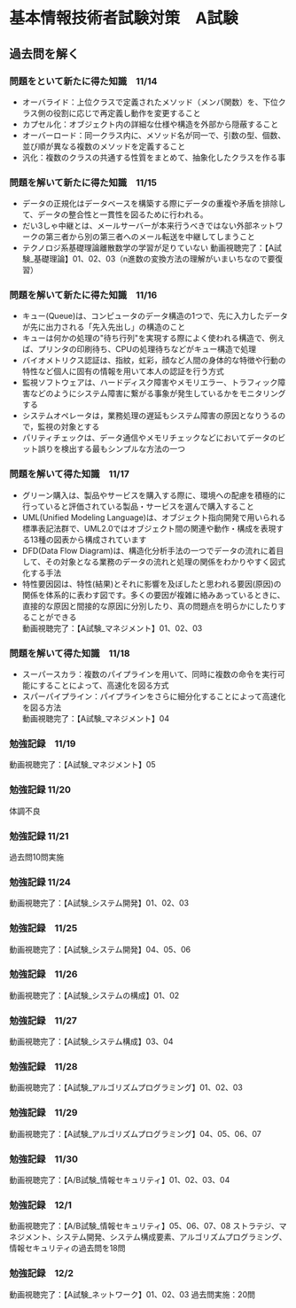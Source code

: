 # 基本情報技術者試験対策　A試験

## 過去問を解く
### 問題をといて新たに得た知識　11/14
- オーバライド：上位クラスで定義されたメソッド（メンパ関数）を、下位クラス側の役割に応じで再定義し動作を変更すること
- カプセル化：オブジェクト内の詳細な仕様や構造を外部から隠蔽すること
- オーバーロード：同一クラス内に、メソッド名が同一で、引数の型、個数、並び順が異なる複数のメソッドを定義すること
- 汎化：複数のクラスの共通する性質をまとめて、抽象化したクラスを作る事

### 問題を解いて新たに得た知識　11/15
- データの正規化はデータベースを構築する際にデータの重複や矛盾を排除して、データの整合性と一貫性を図るために行われる。
- だい3しゃ中継とは、メールサーバーが本来行うべきではない外部ネットワークの第三者から別の第三者へのメール転送を中継してしまうこと
- テクノロジ系基礎理論離散数学の学習が足りていない
動画視聴完了：【A試験_基礎理論】01、02、03（n進数の変換方法の理解がいまいちなので要復習）

### 問題を解いて新たに得た知識　11/16
- キュー(Queue)は、コンピュータのデータ構造の1つで、先に入力したデータが先に出力される「先入先出し」の構造のこと
- キューは何かの処理の"待ち行列"を実現する際によく使われる構造で、例えば、プリンタの印刷待ち、CPUの処理待ちなどがキュー構造で処理
- バイオメトリクス認証は、指紋，虹彩，顔など人間の身体的な特徴や行動の特性など個人に固有の情報を用いて本人の認証を行う方式
- 監視ソフトウェアは、ハードディスク障害やメモリエラー、トラフィック障害などのようにシステム障害に繋がる事象が発生しているかをモニタリングする
- システムオペレータは，業務処理の遅延もシステム障害の原因となりうるので，監視の対象とする
- パリティチェックは、データ通信やメモリチェックなどにおいてデータのビット誤りを検出する最もシンプルな方法の一つ

### 問題を解いて得た知識　11/17
- グリーン購入は、製品やサービスを購入する際に、環境への配慮を積極的に行っていると評価されている製品・サービスを選んで購入すること
- UML(Unified Modeling Language)は、オブジェクト指向開発で用いられる標準表記法群で、UML2.0ではオブジェクト間の関連や動作・構成を表現する13種の図表から構成されています
- DFD(Data Flow Diagram)は、構造化分析手法の一つでデータの流れに着目して、その対象となる業務のデータの流れと処理の関係をわかりやすく図式化する手法
- 特性要因図は、特性(結果)とそれに影響を及ぼしたと思われる要因(原因)の関係を体系的に表わす図です。多くの要因が複雑に絡みあっているときに、直接的な原因と間接的な原因に分別したり、真の問題点を明らかにしたりすることができる<br>
動画視聴完了：【A試験_マネジメント】01、02、03

### 問題を解いて得た知識　11/18
- スーパースカラ：複数のパイプラインを用いて、同時に複数の命令を実行可能にすることによって、高速化を図る方式
- スパーパイプライン：パイプラインをさらに細分化することによって高速化を図る方法<br>
動画視聴完了：【A試験_マネジメント】04

### 勉強記録　11/19
動画視聴完了：【A試験_マネジメント】05

### 勉強記録 11/20
体調不良

### 勉強記録 11/21
過去問10問実施

### 勉強記録 11/24
動画視聴完了：【A試験_システム開発】01、02、03

### 勉強記録　11/25
動画視聴完了：【A試験_システム開発】04、05、06

### 勉強記録　11/26
動画視聴完了：【A試験_システムの構成】01、02

### 勉強記録　11/27
動画視聴完了：【A試験_システム構成】03、04

### 勉強記録　11/28
動画視聴完了：【A試験_アルゴリズムプログラミング】01、02、03

### 勉強記録　11/29
動画視聴完了：【A試験_アルゴリズムプログラミング】04、05、06、07

### 勉強記録　11/30
動画視聴完了：【A/B試験_情報セキュリティ】01、02、03、04

### 勉強記録　12/1
動画視聴完了：【A/B試験_情報セキュリティ】05、06、07、08
ストラテジ、マネジメント、システム開発、システム構成要素、アルゴリズムプログラミング、情報セキュリティの過去問を18問
### 勉強記録　12/2
動画視聴完了：【A試験_ネットワーク】01、02、03
過去問実施：20問







